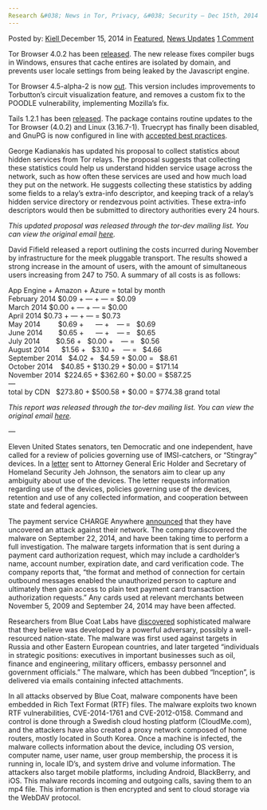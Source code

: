 ```yaml
---
Research &#038; News in Tor, Privacy, &#038; Security – Dec 15th, 2014
---
```

<article class="post-listing post-8643 post type-post status-publish format-standard has-post-thumbnail hentry  tag-14th tag-1779 tag-dec tag-news tag-privacy tag-research tag-security 
    <div class="post-inner">
        <span>Posted by: <a href="https://www.deepdotweb.com/author/kiell/" title="">Kiell </a></span>
    <span>December 15, 2014</span>
    <span>in <a href="https://www.deepdotweb.com/category/deepdot-news/" rel="category tag">Featured</a>, <a href="https://www.deepdotweb.com/category/news-updates/" rel="category tag">News Updates</a></span>
    <span><a href="https://www.deepdotweb.com/2014/12/15/research-news-tor-privacy-security-dec-14th-2014/#comments">1 Comment</a></span>
    </p>
    <div class="clear"></div>
    <div class="entry">
    <p>Tor Browser 4.0.2 has been <a href="https://blog.torproject.org/blog/tor-browser-402-released">released</a>. The new release fixes compiler bugs in Windows, ensures that cache entires are isolated by domain, and prevents user locale settings from being leaked by the Javascript engine.</p>
    <p>Tor Browser 4.5-alpha-2 is now <a href="https://blog.torproject.org/blog/tor-browser-45-alpha-2-released">out</a>. This version includes improvements to Torbutton&#8217;s circuit visualization feature, and removes a custom fix to the POODLE vulnerability, implementing Mozilla&#8217;s fix.</p>
    <p>Tails 1.2.1 has been <a href="https://blog.torproject.org/blog/tails-121-out">released</a>. The package contains routine updates to the Tor Browser (4.0.2) and Linux (3.16.7-1). Truecrypt has finally been disabled, and GnuPG is now configured in line with <a href="https://help.riseup.net/en/security/message-security/openpgp/best-practices">accepted best practices</a>.</p>
    <p>George Kadianakis has updated his proposal to collect statistics about hidden services from Tor relays. The proposal suggests that collecting these statistics could help us understand hidden service usage across the network, such as how often these services are used and how much load they put on the network. He suggests collecting these statistics by adding some fields to a relay&#8217;s extra-info descriptor, and keeping track of a relay&#8217;s hidden service directory or rendezvous point activities. These extra-info descriptors would then be submitted to directory authorities every 24 hours.</p>
    <p><em>This updated proposal was released through the tor-dev mailing list. You can view the original email</em> <a href="https://lists.torproject.org/pipermail/tor-dev/2014-December/007928.html"><em>here</em></a><em>.</em></p>
    <p>David Fifield released a report outlining the costs incurred during November by infrastructure for the meek pluggable transport. The results showed a strong increase in the amount of users, with the amount of simultaneous users increasing from 247 to 750. A summary of all costs is as follows:</p>
    <p>App Engine + Amazon + Azure = total by month<br />
    February 2014 $0.09 + &#8212; + &#8212; = $0.09<br />
    March 2014 $0.00 + &#8212; + &#8212; = $0.00<br />
    April 2014 $0.73 + &#8212; + &#8212; = $0.73<br />
    May 2014         $0.69 +      &#8212; +    &#8212; =   $0.69<br />
    June 2014        $0.65 +      &#8212; +    &#8212; =   $0.65<br />
    July 2014        $0.56 +   $0.00 +    &#8212; =   $0.56<br />
    August 2014      $1.56 +   $3.10 +    &#8212; =   $4.66<br />
    September 2014   $4.02 +   $4.59 + $0.00 =   $8.61<br />
    October 2014    $40.85 + $130.29 + $0.00 = $171.14<br />
    November 2014  $224.65 + $362.60 + $0.00 = $587.25<br />
    &#8212;<br />
    total by CDN   $273.80 + $500.58 + $0.00 = $774.38 grand total</p>
    <p><em>This report was released through the tor-dev mailing list. You can view the original email</em> <a href="https://lists.torproject.org/pipermail/tor-dev/2014-December/007916.html"><em>here</em></a><em>.</em></p>
    <p><em>&#8212;</em></p>
    <p>Eleven United States senators, ten Democratic and one independent, have called for a review of policies governing use of IMSI-catchers, or “Stingray” devices. In a <a href="https://www.documentcloud.org/documents/1378358-249798493-tester-s-letter-to-attorney-general.html">letter</a> sent to Attorney General Eric Holder and Secretary of Homeland Security Jeh Johnson, the senators aim to clear up any ambiguity about use of the devices. The letter requests information regarding use of the devices, policies governing use of the devices, retention and use of any collected information, and cooperation between state and federal agencies.</p>
    <p>The payment service CHARGE Anywhere <a href="https://www.chargeanywhere.com/notice/_defaultmerchant.aspx">announced</a> that they have uncovered an attack against their network. The company discovered the malware on September 22, 2014, and have been taking time to perform a full investigation. The malware targets information that is sent during a payment card authorization request, which may include a cardholder&#8217;s name, account number, expiration date, and card verification code. The company reports that, “the format and method of connection for certain outbound messages enabled the unauthorized person to capture and ultimately then gain access to plain text payment card transaction authorization requests.” Any cards used at relevant merchants between November 5, 2009 and September 24, 2014 may have been affected.</p>
    <p>Researchers from Blue Coat Labs have <a href="https://www.bluecoat.com/security-blog/2014-12-09/blue-coat-exposes-">discovered</a> sophisticated malware that they believe was developed by a powerful adversary, possibly a well-resourced nation-state. The malware was first used against targets in Russia and other Eastern European countries, and later targeted “individuals in strategic positions: executives in important businesses such as oil, finance and engineering, military officers, embassy personnel and government officials.” The malware, which has been dubbed “Inception”, is delivered via emails containing infected attachments.</p>
    <p>In all attacks observed by Blue Coat, malware components have been embedded in Rich Text Format (RTF) files. The malware exploits two known RTF vulnerabilities, CVE-2014-1761 and CVE-2012-0158. Command and control is done through a Swedish cloud hosting platform (CloudMe.com), and the attackers have also created a proxy network composed of home routers, mostly located in South Korea. Once a machine is infected, the malware collects information about the device, including OS version, computer name, user name, user group membership, the process it is running in, locale ID’s, and system drive and volume information. The attackers also target mobile platforms, including Android, BlackBerry, and iOS. This malware records incoming and outgoing calls, saving them to an mp4 file. This information is then encrypted and sent to cloud storage via the WebDAV protocol.</p>
    </div>
    <span style="display:none"><a href="https://www.deepdotweb.com/tag/14th/" rel="tag">14th</a> <a href="https://www.deepdotweb.com/tag/2014/" rel="tag">2014</a> <a href="https://www.deepdotweb.com/tag/dec/" rel="tag">dec</a> <a href="https://www.deepdotweb.com/tag/news/" rel="tag">news</a> <a href="https://www.deepdotweb.com/tag/privacy/" rel="tag">privacy</a> <a href="https://www.deepdotweb.com/tag/research/" rel="tag">research</a>  <a href="https://www.deepdotweb.com/tag/tor/" rel="tag">tor</a></span> <span style="display:none" class="updated">2014-12-15</span>
    <div style="display:none" class="vcard author" itemprop="author" itemscope itemtype="http://schema.org/Person"><strong class="fn" itemprop="name"><a href="https://www.deepdotweb.com/author/kiell/" title="Posts by Kiell" rel="author">Kiell</a></strong></div>
    </div>
</article>

